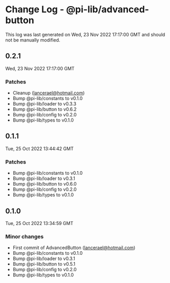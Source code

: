 # Change Log - @pi-lib/advanced-button

This log was last generated on Wed, 23 Nov 2022 17:17:00 GMT and should not be manually modified.

<!-- Start content -->

## 0.2.1

Wed, 23 Nov 2022 17:17:00 GMT

### Patches

- Cleanup (lancerael@hotmail.com)
- Bump @pi-lib/constants to v0.1.0
- Bump @pi-lib/loader to v0.3.3
- Bump @pi-lib/button to v0.6.2
- Bump @pi-lib/config to v0.2.0
- Bump @pi-lib/types to v0.1.0

## 0.1.1

Tue, 25 Oct 2022 13:44:42 GMT

### Patches

- Bump @pi-lib/constants to v0.1.0
- Bump @pi-lib/loader to v0.3.1
- Bump @pi-lib/button to v0.6.0
- Bump @pi-lib/config to v0.2.0
- Bump @pi-lib/types to v0.1.0

## 0.1.0

Tue, 25 Oct 2022 13:34:59 GMT

### Minor changes

- First commit of AdvancedButton (lancerael@hotmail.com)
- Bump @pi-lib/constants to v0.1.0
- Bump @pi-lib/loader to v0.3.1
- Bump @pi-lib/button to v0.5.1
- Bump @pi-lib/config to v0.2.0
- Bump @pi-lib/types to v0.1.0
